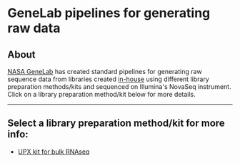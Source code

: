 # GeneLab pipelines for generating raw data

## About
[NASA GeneLab](https://genelab.nasa.gov/) has created standard pipelines for generating raw sequence data from libraries created [in-house](https://genelab.nasa.gov/genelab-sequencing-services/omics_data) using different library preparation methods/kits and sequenced on Illumina's NovaSeq instrument. Click on a library preparation method/kit below for more details.

---

## Select a library preparation method/kit for more info:

* [UPX kit for bulk RNAseq](UPX_kit_for_bulk_RNAseq)  
